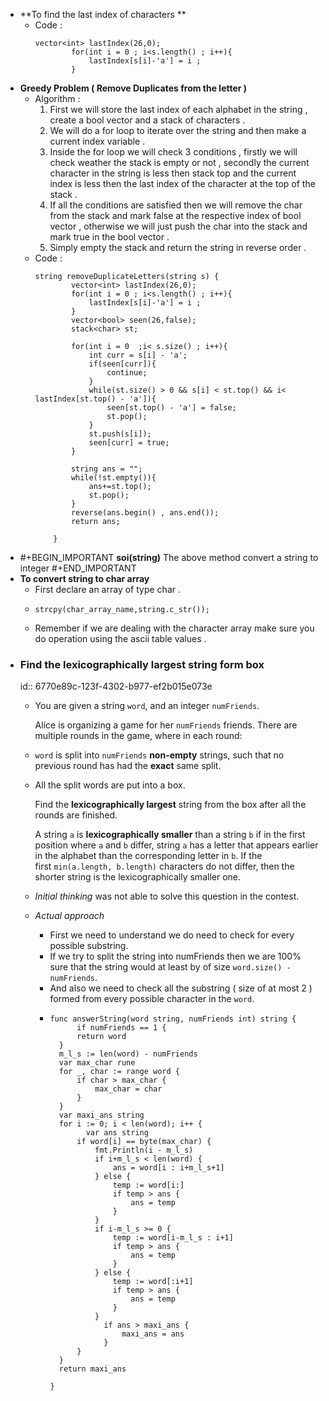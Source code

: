 - **To find the last index of characters **
	- Code : 
	  ```
	  vector<int> lastIndex(26,0);
	          for(int i = 0 ; i<s.length() ; i++){
	              lastIndex[s[i]-'a'] = i ;
	          }
	  ```
- **Greedy Problem ( Remove Duplicates from the letter )**
	- Algorithm : 
	  1. First we will store the last index of each alphabet in the string , create a bool vector and a stack of characters . 
	  2. We will do a for loop to iterate over the string and then make a current index variable . 
	  3. Inside the for loop we will check 3 conditions , firstly we will check weather the stack is empty or not , secondly  the current character in the string is less then stack top and the current index is less then the last index of the character at the top of the stack . 
	  4. If all the conditions are satisfied then we will remove the char from the stack and mark false at the respective index of bool vector , otherwise we will just push the char into the stack and mark true in the bool vector . 
	  5. Simply empty the stack and return the string in reverse order .
	- Code : 
	  ```
	  string removeDuplicateLetters(string s) {
	          vector<int> lastIndex(26,0);
	          for(int i = 0 ; i<s.length() ; i++){
	              lastIndex[s[i]-'a'] = i ;
	          }
	          vector<bool> seen(26,false);
	          stack<char> st;
	          
	          for(int i = 0  ;i< s.size() ; i++){
	              int curr = s[i] - 'a';
	              if(seen[curr]){
	                  continue;
	              }
	              while(st.size() > 0 && s[i] < st.top() && i< lastIndex[st.top() - 'a']){
	                  seen[st.top() - 'a'] = false;
	                  st.pop();
	              }
	              st.push(s[i]);
	              seen[curr] = true;
	          }
	          
	          string ans = "";
	          while(!st.empty()){
	              ans+=st.top();
	              st.pop();
	          }
	          reverse(ans.begin() , ans.end());
	          return ans;
	          
	      }
	  ```
- #+BEGIN_IMPORTANT
  **soi(string)** 
  The above method convert a string to integer 
  #+END_IMPORTANT
- **To convert string to char array**
	- First declare an array of type char .
	- ```
	  strcpy(char_array_name,string.c_str());
	  ```
	- Remember if we are dealing with the character array make sure you do operation using the ascii table values .
- ### Find the lexicographically largest string form box
  id:: 6770e89c-123f-4302-b977-ef2b015e073e
	- You are given a string `word`, and an integer `numFriends`.
	  
	  Alice is organizing a game for her `numFriends` friends. There are multiple rounds in the game, where in each round:
	- `word` is split into `numFriends` **non-empty** strings, such that no previous round has had the **exact** same split.
	- All the split words are put into a box.
	  
	  Find the **lexicographically largest** string from the box after all the rounds are finished.
	  
	  A string `a` is **lexicographically smaller** than a string `b` if in the first position where `a` and `b` differ, string `a` has a letter that appears earlier in the alphabet than the corresponding letter in `b`.
	  If the first `min(a.length, b.length)` characters do not differ, then the shorter string is the lexicographically smaller one.
	- _Initial thinking_ was not able to solve this question in the contest.
	- _Actual approach_
		- First we need to understand we do need to check for every possible substring.
		- If we try to split the string into numFriends then we are 100% sure that the string would at least by of size `word.size() - numFriends`.
		- And also we need to check all the substring ( size of at most 2 ) formed from every possible character in the `word`.
		- ```
		  func answerString(word string, numFriends int) string {
		      	if numFriends == 1 {
		  		return word
		  	}
		  	m_l_s := len(word) - numFriends
		  	var max_char rune
		  	for _, char := range word {
		  		if char > max_char {
		  			max_char = char
		  		}
		  	}
		  	var maxi_ans string
		  	for i := 0; i < len(word); i++ {
		          var ans string
		  		if word[i] == byte(max_char) {
		  			fmt.Println(i - m_l_s)
		  			if i+m_l_s < len(word) {
		  				ans = word[i : i+m_l_s+1]
		  			} else {
		  				temp := word[i:]
		  				if temp > ans {
		  					ans = temp
		  				}
		  			}
		  			if i-m_l_s >= 0 {
		  				temp := word[i-m_l_s : i+1]
		  				if temp > ans {
		  					ans = temp
		  				}
		  			} else {
		  				temp := word[:i+1]
		  				if temp > ans {
		  					ans = temp
		  				}
		  			}
		              if ans > maxi_ans {
		                  maxi_ans = ans
		              }
		  		}
		  	}
		  	return maxi_ans
		  
		  }
		  ```